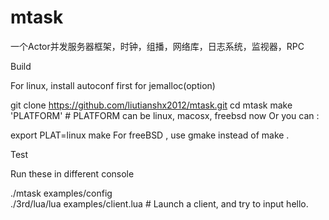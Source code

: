 # mtask
一个Actor并发服务器框架，时钟，组播，网络库，日志系统，监视器，RPC






Build

For linux, install autoconf first for jemalloc(option)

git clone https://github.com/liutianshx2012/mtask.git
cd mtask
make 'PLATFORM'  # PLATFORM can be linux, macosx, freebsd now
Or you can :

export PLAT=linux
make
For freeBSD , use gmake instead of make .

Test

Run these in different console

./mtask examples/config    
./3rd/lua/lua examples/client.lua   # Launch a client, and try to input hello.

